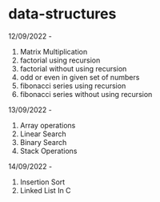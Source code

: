 # data-structures

12/09/2022 - 
1) Matrix Multiplication
2) factorial using recursion
3) factorial without using recursion
4) odd or even in given set of numbers
5) fibonacci series using recursion
6) fibonacci series without using recursion

13/09/2022 -

1) Array operations
2) Linear Search
3) Binary Search
4) Stack Operations

14/09/2022 -
1) Insertion Sort
2) Linked List In C
